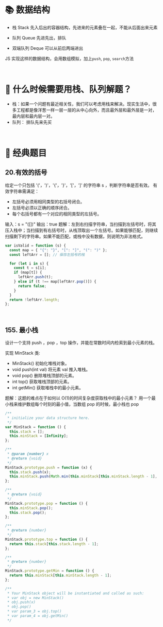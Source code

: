 # 📚 数据结构

- 栈 Stack
  先入后出的容器结构，先进来的元素叠在一起，不能从后面出来元素

- 队列 Queue
  先进先出，排队

- 双端队列 Deque
  可以从前后两端进出

JS 实现这样的数据结构，会用数组模拟，加上`push`, `pop`, `search`方法

<br/>

# 🤔 什么时候需要用栈、队列解题？

- 栈：如果一个问题有最近相关性，我们可以考虑用栈来解决。现实生活中，很多工程都是像洋葱一样一层一层的从中心向外，而且最外层和最外层是一对，最内层和最内层一对。
- 队列： 排队先来先买

<br/>

# 🏫 经典题目

## 20.有效的括号

给定一个只包括 '('，')'，'{'，'}'，'['，']' 的字符串 s ，判断字符串是否有效。
有效字符串需满足：

- 左括号必须用相同类型的右括号闭合。
- 左括号必须以正确的顺序闭合。
- 每个右括号都有一个对应的相同类型的左括号。

输入：s = "([])"
输出：true
题解：左到右扫描字符串，当扫描到左括号时，将其压入栈中；当扫描到有右括号时，从栈顶取出一个左括号。如果能够匹配，则继续扫描剩下的字符串。如果不能匹配，或栈中没有数据，则说明为非法格式。

```js
var isValid = function (s) {
  const map = { "{": "}", "[": "]", "(": ")" };
  const leftArr = []; // 保存左括号的栈

  for (let i in s) {
    const t = s[i];
    if (map[t]) {
      leftArr.push(t);
    } else if (t !== map[leftArr.pop()]) {
      return false;
    }
  }
  return !leftArr.length;
};
```

<br/>

## 155. 最小栈

设计一个支持 push ，pop ，top 操作，并能在常数时间内检索到最小元素的栈。

实现 MinStack 类:

- MinStack() 初始化堆栈对象。
- void push(int val) 将元素 val 推入堆栈。
- void pop() 删除堆栈顶部的元素。
- int top() 获取堆栈顶部的元素。
- int getMin() 获取堆栈中的最小元素。

题解：这题的难点在于如何以 O(1)的时间复杂度获取栈中的最小元素？
用一个最小栈来维护数组每个时刻的最小值，当数组 pop 的时候，最小栈也 pop

```js
/**
 * initialize your data structure here.
 */
var MinStack = function () {
  this.stack = [];
  this.minStack = [Infinity];
};

/**
 * @param {number} x
 * @return {void}
 */
MinStack.prototype.push = function (x) {
  this.stack.push(x);
  this.minStack.push(Math.min(this.minStack[this.minStack.length - 1], x));
};

/**
 * @return {void}
 */
MinStack.prototype.pop = function () {
  this.minStack.pop();
  this.stack.pop();
};

/**
 * @return {number}
 */
MinStack.prototype.top = function () {
  return this.stack[this.stack.length - 1];
};

/**
 * @return {number}
 */
MinStack.prototype.getMin = function () {
  return this.minStack[this.minStack.length - 1];
};

/**
 * Your MinStack object will be instantiated and called as such:
 * var obj = new MinStack()
 * obj.push(x)
 * obj.pop()
 * var param_3 = obj.top()
 * var param_4 = obj.getMin()
 */
```
